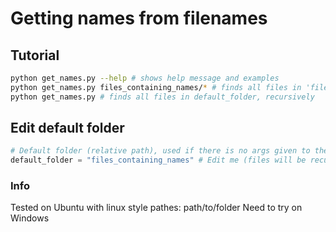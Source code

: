 # Getting names from filenames

## Tutorial

```bash
python get_names.py --help # shows help message and examples
python get_names.py files_containing_names/* # finds all files in 'files_containing_names'
python get_names.py # finds all files in default_folder, recursively
```

## Edit default folder

```python
# Default folder (relative path), used if there is no args given to the program
default_folder = "files_containing_names" # Edit me (files will be recursively checked from here)
```
### Info

Tested on Ubuntu with linux style pathes: path/to/folder
Need to try on Windows
